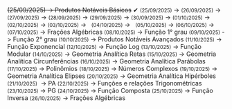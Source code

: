 ~~(25/09/2025) -> Produtos Notáveis Básicos~~ ✔ 
<small>(25/09/2025)</small> ->
<small>(26/09/2025)</small> ->
<small>(27/09/2025)</small> ->
<small>(28/09/2025)</small> ->
<small>(29/09/2025)</small> ->
<small>(30/09/2025)</small> ->
<small>(01/10/2025)</small> ->
<small>(02/10/2025)</small> ->
<small>(03/10/2025)</small> ->  
<small>(04/10/2025)</small> ->  
<small>(05/10/2025)</small> ->
<small>(06/10/2025)</small> -> 
<small>(07/10/2025)</small> -> Frações Algébricas
<small>(08/10/2025)</small> -> Função 1° grau
<small>(09/10/2025)</small> -> Função 2° grau
<small>(10/10/2025)</small> -> Produtos Notáveis Avançados
<small>(11/10/2025)</small> -> Função Exponencial
<small>(12/10/2025)</small> -> Função Log
<small>(13/10/2025)</small> -> Função Modular
<small>(14/10/2025)</small> -> Geometria Analítica Retas
<small>(15/10/2025)</small> -> Geometria Analítica Circunferências
<small>(16/10/2025)</small> -> Geometria Analítica Parábolas
<small>(17/10/2025)</small> -> Polinômios
<small>(18/10/2025)</small> -> Números Complexos
<small>(19/10/2025)</small> -> Geometria Analítica Elipses
<small>(20/10/2025)</small> -> Geometria Analítica Hipérboles
<small>(21/10/2025)</small>  -> PA
<small>(22/10/2025)</small> -> Funções e relações Trigonométricas
<small>(23/10/2025)</small> -> PG
<small>(24/10/2025)</small> -> Função Composta
<small>(25/10/2025)</small> -> Função Inversa
<small>(26/10/2025)</small> -> Frações Algébricas
